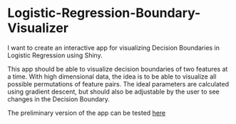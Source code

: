 # Logistic-Regression-Boundary-Visualizer

I want to create an interactive app for visualizing Decision Boundaries in Logistic Regression using Shiny. 

This app should be able to visualize decision boundaries of two features at a time. With high dimensional data, the idea is to be able to visualize all possible permutations of feature pairs. The ideal parameters are calculated using gradient descent, but should also be adjustable by the user to see changes in the Decision Boundary. 

The preliminary version of the app can be tested [here](https://coopa33.github.io/Logistic-Regression-Boundary-Visualizer/)
